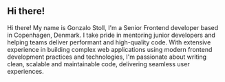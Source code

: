 ## Hi there!

Hi there! My name is Gonzalo Stoll, I'm a Senior Frontend developer based in Copenhagen, Denmark. I take pride in mentoring junior developers and helping teams deliver performant and high-quality code. With extensive experience in building complex web applications using modern frontend development practices and technologies, I'm passionate about writing clean, scalable and maintainable code, delivering seamless user experiences.